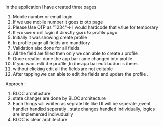In the application I have created three pages 
  1. Mobile number or email login
  2. If we use mobile number it goes to otp page
  3. Please Use OTP as "1234"-> I would hardcode that value for temporary
  4. If we use email login it directly goes to profile page
  5. Initially it was showing create profile
  6. In profile page all fields are manditory
  7. Validation also done for all fields.
  8. All the field are filled then only we can able to create a profile
  9. Once creation done the app bar name changed into profile
  10. If you want edit the profile ,In the app bar edit button is there.
  11. without clicking edit all the fields are not editable
  12. After tapping we can able to edit the fields and updare the profile .

Approch :
1. BLOC architucture
2. state changes are done by BLOC architecture
3. Each things will wriiten as seprate file like UI will be seperate ,event handler handled seperatly , state changes handled individually, logics are implemented indivudually
4. BLOC is clean architecture


